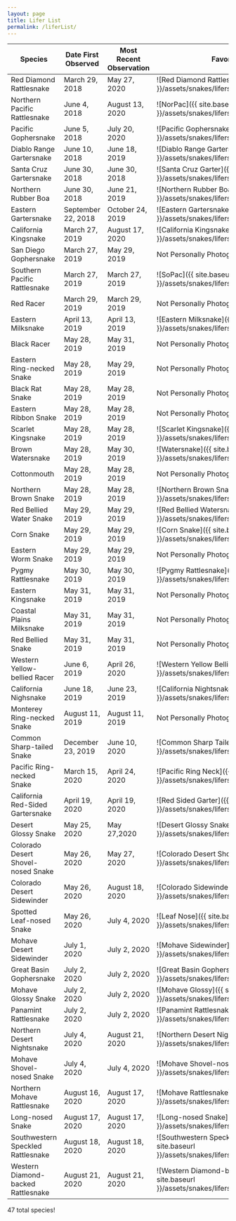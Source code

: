 ```yaml
---
layout: page
title: Lifer List
permalink: /liferList/
---
```

|Species|Date First Observed|Most Recent Observation|Favorite Picture|
|---|---|---|---|
|Red Diamond Rattlesnake|March 29, 2018|May 27, 2020|![Red Diamond Rattlesnake]({{ site.baseurl }}/assets/snakes/lifers/redDiamondRattle.jpg)|   
|Northern Pacific Rattlesnake|June 4, 2018|August 13, 2020|![NorPac]({{ site.baseurl }}/assets/snakes/lifers/norPac.jpg)|
|Pacific Gophersnake|June 5, 2018|July 20, 2020|![Pacific Gophersnake]({{ site.baseurl }}/assets/snakes/lifers/pacificGopher.jpg)|
|Diablo Range Gartersnake|June 10, 2018|June 18, 2019|![Diablo Range Gartersnake]({{ site.baseurl }}/assets/snakes/lifers/diabloRangeGarter.jpg)|
|Santa Cruz Gartersnake|June 30, 2018|June 30, 2018|![Santa Cruz Garter]({{ site.baseurl }}/assets/snakes/lifers/santaCruzGarter.jpg)|
|Northern Rubber Boa|June 30, 2018|June 21, 2019|![Northern Rubber Boa]({{ site.baseurl }}/assets/snakes/lifers/rubberBoa.jpg)|
|Eastern Gartersnake|September 22, 2018|October 24, 2019|![Eastern Gartersnake]({{ site.baseurl }}/assets/snakes/lifers/easternGarter.jpg)|
|California Kingsnake|March 27, 2019|August 17, 2020|![California Kingsnake]({{ site.baseurl }}/assets/snakes/lifers/californiaKingsnake.jpg)|
|San Diego Gophersnake|March 27, 2019|May 29, 2019|Not Personally Photographed|
|Southern Pacific Rattlesnake|March 27, 2019|March 27, 2019|![SoPac]({{ site.baseurl }}/assets/snakes/lifers/soPac.jpg)| 
|Red Racer|March 29, 2019|March 29, 2019|Not Personally Photographed|
|Eastern Milksnake|April 13, 2019|April 13, 2019|![Eastern Milksnake]({{ site.baseurl }}/assets/snakes/lifers/easternMilk.jpg)|
|Black Racer|May 28, 2019|May 31, 2019|Not Personally Photographed|
|Eastern Ring-necked Snake|May 28, 2019|May 29, 2019|Not Personally Photographed|
|Black Rat Snake|May 28, 2019|May 28, 2019|Not Personally Photographed|
|Eastern Ribbon Snake|May 28, 2019|May 28, 2019|Not Personally Photographed|
|Scarlet Kingsnake|May 28, 2019|May 28, 2019|![Scarlet Kingsnake]({{ site.baseurl }}/assets/snakes/lifers/scarKing.jpg)|
|Brown Watersnake|May 28, 2019|May 30, 2019|![Watersnake]({{ site.baseurl }}/assets/snakes/lifers/watersnake.jpg)|
|Cottonmouth|May 28, 2019|May 28, 2019|Not Personally Photographed|
|Northern Brown Snake|May 28, 2019|May 28, 2019|![Northern Brown Snake]({{ site.baseurl }}/assets/snakes/lifers/brownSnake.jpg)|
|Red Bellied Water Snake|May 29, 2019|May 29, 2019|![Red Bellied Watersnake]({{ site.baseurl }}/assets/snakes/lifers/redBellyWatersnake.jpg)|
|Corn Snake|May 29, 2019|May 29, 2019|![Corn Snake]({{ site.baseurl }}/assets/snakes/lifers/cornSnake.jpg)|
|Eastern Worm Snake|May 29, 2019|May 29, 2019|Not Personally Photographed|
|Pygmy Rattlesnake|May 30, 2019|May 30, 2019|![Pygmy Rattlesnake]({{ site.baseurl }}/assets/snakes/lifers/pygmy.jpg)|
|Eastern Kingsnake|May 31, 2019|May 31, 2019|Not Personally Photographed|
|Coastal Plains Milksnake|May 31, 2019|May 31, 2019|Not Personally Photographed|
|Red Bellied Snake|May 31, 2019|May 31, 2019|Not Personally Photographed|
|Western Yellow-bellied Racer|June 6, 2019|April 26, 2020|![Western Yellow Bellied Racer]({{ site.baseurl }}/assets/snakes/lifers/yellowBellyRacer.jpg)|
|California Nighsnake|June 18, 2019|June 23, 2019|![California Nightsnake]({{ site.baseurl }}/assets/snakes/lifers/nightsnake.jpg)|
|Monterey Ring-necked Snake|August 11, 2019|August 11, 2019|Not Personally Photographed|
|Common Sharp-tailed Snake|December 23, 2019|June 10, 2020|![Common Sharp Tailed]({{ site.baseurl }}/assets/snakes/lifers/sharpTail.jpg)|
|Pacific Ring-necked Snake|March 15, 2020|April 24, 2020|![Pacific Ring Neck]({{ site.baseurl }}/assets/snakes/lifers/pacRing.jpg)|
|California Red-Sided Gartersnake|April 19, 2020|April 19, 2020|![Red Sided Garter]({{ site.baseurl }}/assets/snakes/lifers/redSidedGarter.jpg)|
|Desert Glossy Snake|May 25, 2020|May 27,2020|![Desert Glossy Snake]({{ site.baseurl }}/assets/snakes/lifers/desertGlossy.jpg)|
|Colorado Desert Shovel-nosed Snake|May 26, 2020|May 27, 2020|![Colorado Desert Shovel Nose]({{ site.baseurl }}/assets/snakes/lifers/shovelNose.jpg)|
|Colorado Desert Sidewinder|May 26, 2020|August 18, 2020|![Colorado Sidewinder]({{ site.baseurl }}/assets/snakes/lifers/sidewinder.jpg)|
|Spotted Leaf-nosed Snake|May 26, 2020|July 4, 2020|![Leaf Nose]({{ site.baseurl }}/assets/snakes/lifers/leafNose.jpg)|
|Mohave Desert Sidewinder|July 1, 2020|July 2, 2020|![Mohave Sidewinder]({{ site.baseurl }}/assets/snakes/lifers/mohaveSidewinder.jpg)|
|Great Basin Gophersnake|July 2, 2020|July 2, 2020|![Great Basin Gophersnake]({{ site.baseurl }}/assets/snakes/lifers/greatBasinGopher.jpg)|
|Mohave Glossy Snake|July 2, 2020|July 2, 2020|![Mohave Glossy]({{ site.baseurl }}/assets/snakes/lifers/mohaveGlossy.jpg)|
|Panamint Rattlesnake|July 2, 2020|July 2, 2020|![Panamint Rattlesnake]({{ site.baseurl }}/assets/snakes/lifers/panamint.jpg)|
|Northern Desert Nightsnake|July 4, 2020|August 21, 2020|![Northern Desert Nightsnake]({{ site.baseurl }}/assets/snakes/lifers/desertNightsnake.jpg)|
|Mohave Shovel-nosed Snake|July 4, 2020|July 4, 2020|![Mohave Shovel-nose]({{ site.baseurl }}/assets/snakes/lifers/mohaveShovel.jpg)|
|Northern Mohave Rattlesnake|August 16, 2020|August 17, 2020|![Mohave Rattlesnake]({{ site.baseurl }}/assets/snakes/lifers/mohaveRattlesnake.jpg)|
|Long-nosed Snake|August 17, 2020|August 17, 2020|![Long-nosed Snake]({{ site.baseurl }}/assets/snakes/lifers/longNosed.jpg)| 
|Southwestern Speckled Rattlesnake|August 18, 2020|August 18, 2020|![Southwestern Speckled Rattlesnake]({{ site.baseurl }}/assets/snakes/lifers/speckledRattlesnake.jpg)|
|Western Diamond-backed Rattlesnake|August 21, 2020|August 21, 2020|![Western Diamond-backed Rattlesnake]({{ site.baseurl }}/assets/snakes/lifers/westernDiamondback.jpg)|

47 total species!